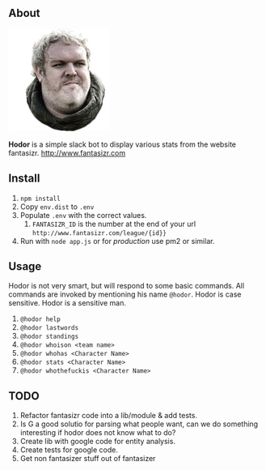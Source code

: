 ## About

![Hodor](/hodor.png)

**Hodor** is a simple slack bot to display various stats from the website fantasizr. http://www.fantasizr.com


## Install

1. `npm install`
1. Copy `env.dist` to `.env`
1. Populate `.env` with the correct values.
	1. `FANTASIZR_ID` is the number at the end of your url `http://www.fantasizr.com/league/{id}}`
1. Run with ```node app.js``` or for _production_ use pm2 or similar.

## Usage

Hodor is not very smart, but will respond to some basic commands. All commands are invoked by mentioning
his name `@hodor`. Hodor is case sensitive. Hodor is a sensitive man.

1. `@hodor help`
1. `@hodor lastwords`
1. `@hodor standings`
1. `@hodor whoison <team name>`
1. `@hodor whohas <Character Name>`
1. `@hodor stats <Character Name>`
1. `@hodor whothefuckis <Character Name>`


## TODO

1. Refactor fantasizr code into a lib/module & add tests.
2. Is G a good solutio for parsing what people want, can we do something interesting if hodor does not know what to do?
3. Create lib with google code for entity analysis.
4. Create tests for google code. 
5. Get non fantasizer stuff out of fantasizer



